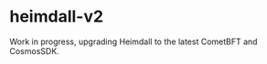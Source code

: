 # heimdall-v2

<!-- TODO HV2: fill the readme -->

Work in progress, upgrading Heimdall to the latest CometBFT and CosmosSDK.
